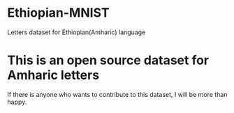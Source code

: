 # Ethiopian-MNIST
Letters dataset for Ethiopian(Amharic) language

<h1> This is an open source dataset for Amharic letters</h1>



If there is anyone who wants to contribute to this dataset, I will be more than happy.
